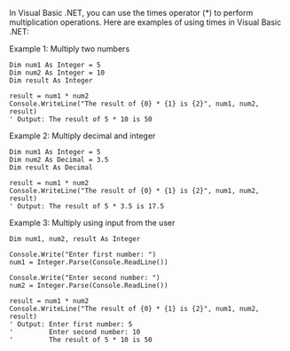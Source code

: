 In Visual Basic .NET, you can use the times operator (*) to perform multiplication operations. Here are examples of using times in Visual Basic .NET:

Example 1: Multiply two numbers
```
Dim num1 As Integer = 5
Dim num2 As Integer = 10
Dim result As Integer

result = num1 * num2
Console.WriteLine("The result of {0} * {1} is {2}", num1, num2, result)
' Output: The result of 5 * 10 is 50
```

Example 2: Multiply decimal and integer
```
Dim num1 As Integer = 5
Dim num2 As Decimal = 3.5
Dim result As Decimal

result = num1 * num2
Console.WriteLine("The result of {0} * {1} is {2}", num1, num2, result)
' Output: The result of 5 * 3.5 is 17.5
```

Example 3: Multiply using input from the user
```
Dim num1, num2, result As Integer

Console.Write("Enter first number: ")
num1 = Integer.Parse(Console.ReadLine())

Console.Write("Enter second number: ")
num2 = Integer.Parse(Console.ReadLine())

result = num1 * num2
Console.WriteLine("The result of {0} * {1} is {2}", num1, num2, result)
' Output: Enter first number: 5
'         Enter second number: 10
'         The result of 5 * 10 is 50
```